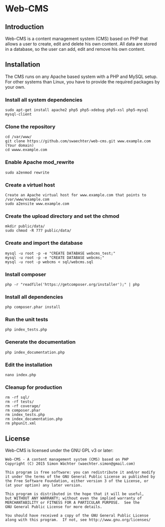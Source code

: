 # Web-CMS

## Introduction

Web-CMS is a content management system (CMS) based on PHP that allows a user to create, edit and delete his own content. All data are stored in a database, so the user can add, edit and remove his own content.

## Installation

The CMS runs on any Apache based system with a PHP and MySQL setup. For other systems than Linux, you have to provide the required packages by your own.

### Install all system dependencies

	sudo apt-get install apache2 php5 php5-xdebug php5-xsl php5-mysql mysql-client

### Clone the repository

	cd /var/www/
	git clone https://github.com/swaechter/web-cms.git www.example.com (Your domain)
	cd wwww.example.com

### Enable Apache mod_rewrite

	sudo a2enmod rewrite

### Create a virtuel host

	Create an Apache virtual host for www.example.com that points to /var/www/example.com
	sudo a2ensite www.example.com

### Create the upload directory and set the chmod

	mkdir public/data/
	sudo chmod -R 777 public/data/

### Create and import the database

	mysql -u root -p -e "CREATE DATABASE webcms_test;"
	mysql -u root -p -e "CREATE DATABASE webcms;"
	mysql -u root -p webcms < sql/webcms.sql

### Install composer

	php -r "readfile('https://getcomposer.org/installer');" | php

### Install all dependencies

	php composer.phar install

### Run the unit tests

	php index_tests.php

### Generate the documentation

	php index_documentation.php

### Edit the installation

	nano index.php

### Cleanup for production

	rm -rf sql/
	rm -rf tests/
	rm -rf coverage/
	rm composer.phar
	rm index_tests.php
	rm index_documentation.php
	rm phpunit.xml

## License

Web-CMS is licensed under the GNU GPL v3 or later:

	Web-CMS - A content management system (CMS) based on PHP
	Copyright (C) 2015 Simon Wächter (waechter.simon@gmail.com)
	
	This program is free software: you can redistribute it and/or modify
	it under the terms of the GNU General Public License as published by
	the Free Software Foundation, either version 3 of the License, or
	(at your option) any later version.
	
	This program is distributed in the hope that it will be useful,
	but WITHOUT ANY WARRANTY; without even the implied warranty of
	MERCHANTABILITY or FITNESS FOR A PARTICULAR PURPOSE.  See the
	GNU General Public License for more details.
	
	You should have received a copy of the GNU General Public License
	along with this program.  If not, see http://www.gnu.org/licenses/
